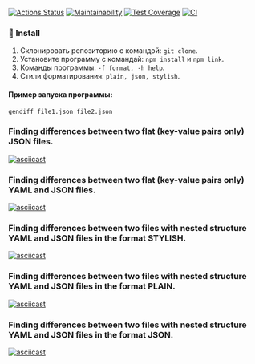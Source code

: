 
[![Actions Status](https://github.com/ninja095/frontend-project-lvl2/workflows/hexlet-check/badge.svg)](https://github.com/ninja095/frontend-project-lvl2/actions)
[![Maintainability](https://api.codeclimate.com/v1/badges/25b3b8afe71672da0d97/maintainability)](https://codeclimate.com/github/ninja095/frontend-project-lvl2/maintainability)
[![Test Coverage](https://api.codeclimate.com/v1/badges/25b3b8afe71672da0d97/test_coverage)](https://codeclimate.com/github/ninja095/frontend-project-lvl2/test_coverage)
[![CI](https://github.com/nodeca/js-yaml/workflows/CI/badge.svg?branch=master)](https://github.com/nodeca/js-yaml/actions)

### :wrench: Install
1.  Склонировать репозиторию с командой: `git clone`.
2.  Установите программу с командай: `npm install` и `npm link`.
3.  Команды программы: `-f format, -h help`.
4.  Стили форматирования: `plain, json, stylish`.
#### Пример запуска программы:
```
gendiff file1.json file2.json
```

### Finding differences between two flat (key-value pairs only) JSON files.
[![asciicast](https://asciinema.org/a/aUliGAFgKWnom9aYoiwNgspcx.svg)](https://asciinema.org/a/aUliGAFgKWnom9aYoiwNgspcx)

### Finding differences between two flat (key-value pairs only) YAML and JSON files.
[![asciicast](https://asciinema.org/a/kv44H3YMV2y70psgN0xyPWr46.svg)](https://asciinema.org/a/kv44H3YMV2y70psgN0xyPWr46)

### Finding differences between two files with **nested** structure YAML and JSON files in the format **STYLISH**.
[![asciicast](https://asciinema.org/a/xHik0spqd07laAhjPkL34kXuK.svg)](https://asciinema.org/a/xHik0spqd07laAhjPkL34kXuK)

### Finding differences between two files with **nested** structure YAML and JSON files in the format **PLAIN**.
[![asciicast](https://asciinema.org/a/grC6JLXfs8ZTdnmajXOANQhaA.svg)](https://asciinema.org/a/grC6JLXfs8ZTdnmajXOANQhaA)

### Finding differences between two files with **nested** structure YAML and JSON files in the format **JSON**.
[![asciicast](https://asciinema.org/a/aiHASwgLj5poZ85d4FvUdECDS.svg)](https://asciinema.org/a/aiHASwgLj5poZ85d4FvUdECDS)
